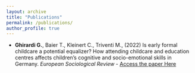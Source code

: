```yaml
---
layout: archive
title: "Publications"
permalink: /publications/
author_profile: true
---
```



- **Ghirardi G.**, Baier T., Kleinert C., Triventi M., (2022) Is early formal childcare a potential equalizer?
How attending childcare and education centres affects children’s cognitive and socio-emotional skills in Germany. _European Sociological Review_ - [Access the paper Here ](https://academic.oup.com/esr/advance-article-abstract/doi/10.1093/esr/jcac048/6786025?redirectedFrom=fulltext&login=true)



